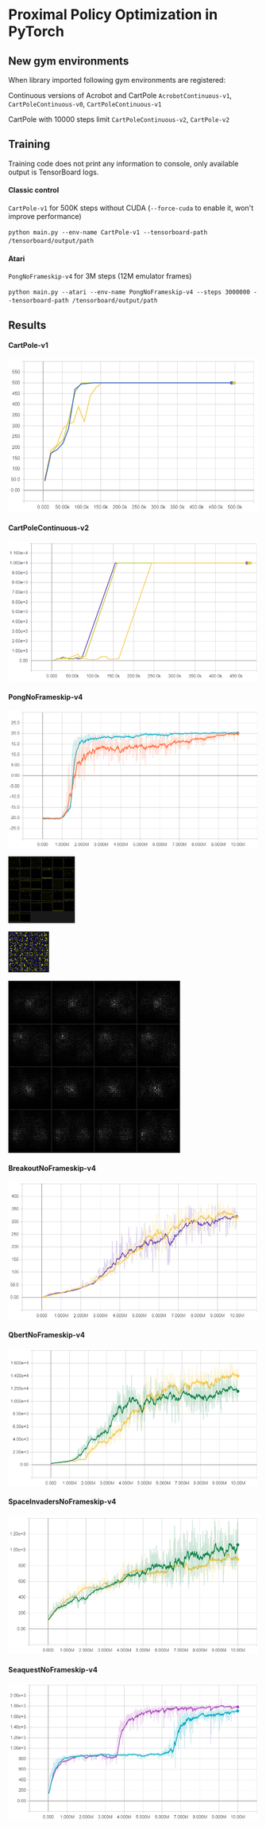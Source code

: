 # Proximal Policy Optimization in PyTorch

## New gym environments

When library imported following gym environments are registered:

Continuous versions of Acrobot and CartPole `AcrobotContinuous-v1`, `CartPoleContinuous-v0`, `CartPoleContinuous-v1`

CartPole with 10000 steps limit `CartPoleContinuous-v2`, `CartPole-v2`

## Training

Training code does not print any information to console, only available output is TensorBoard logs.

#### Classic control
`CartPole-v1` for 500K steps without CUDA (`--force-cuda` to enable it, won't improve performance)

`python main.py --env-name CartPole-v1 --tensorboard-path /tensorboard/output/path`

#### Atari
`PongNoFrameskip-v4` for 3M steps (12M emulator frames)

`python main.py --atari --env-name PongNoFrameskip-v4 --steps 3000000 --tensorboard-path /tensorboard/output/path`


## Results

#### CartPole-v1
![CartPole-v1](images/cartpole-v1.png)

#### CartPoleContinuous-v2
![CartPoleContinuous-v2](images/cartpolecontinuous-v2.png)

#### PongNoFrameskip-v4
![CartPoleContinuous-v2](images/pong.png)

![CartPoleContinuous-v2](images/pong_activations.png)

![CartPoleContinuous-v2](images/pong_filters.png)

![CartPoleContinuous-v2](images/pong_attention.png)

#### BreakoutNoFrameskip-v4
![CartPoleContinuous-v2](images/breakout.png)

#### QbertNoFrameskip-v4
![CartPoleContinuous-v2](images/qbert.png)

#### SpaceInvadersNoFrameskip-v4
![CartPoleContinuous-v2](images/spaceinvaders.png)

#### SeaquestNoFrameskip-v4
![CartPoleContinuous-v2](images/seaquest.png)